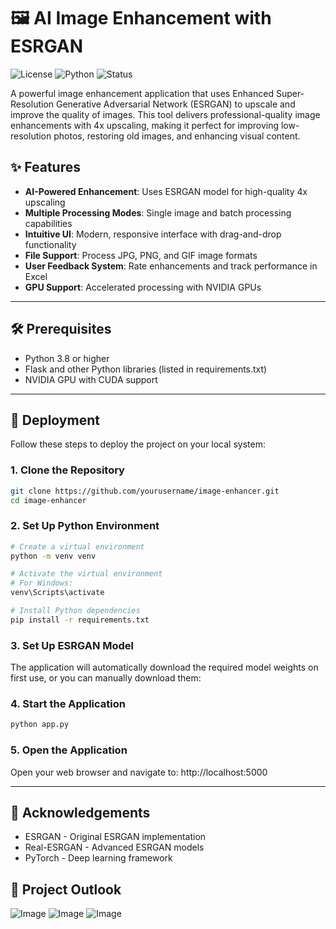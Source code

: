 # 🖼️ AI Image Enhancement with ESRGAN
![License](https://img.shields.io/badge/license-MIT-blue.svg)
![Python](https://img.shields.io/badge/python-3.8+-blue.svg)
![Status](https://img.shields.io/badge/status-active-green.svg)

A powerful image enhancement application that uses Enhanced Super-Resolution Generative Adversarial Network (ESRGAN) to upscale and improve the quality of images. This tool delivers professional-quality image enhancements with 4x upscaling, making it perfect for improving low-resolution photos, restoring old images, and enhancing visual content.

## ✨ Features

- **AI-Powered Enhancement**: Uses ESRGAN model for high-quality 4x upscaling
- **Multiple Processing Modes**: Single image and batch processing capabilities
- **Intuitive UI**: Modern, responsive interface with drag-and-drop functionality
- **File Support**: Process JPG, PNG, and GIF image formats
- **User Feedback System**: Rate enhancements and track performance in Excel
- **GPU Support**: Accelerated processing with NVIDIA GPUs

---

## 🛠️ Prerequisites

- Python 3.8 or higher
- Flask and other Python libraries (listed in requirements.txt)
- NVIDIA GPU with CUDA support

---

## 🚀 Deployment

Follow these steps to deploy the project on your local system:

### 1. Clone the Repository

```bash
git clone https://github.com/yourusername/image-enhancer.git
cd image-enhancer
```
### 2. Set Up Python Environment

```bash
# Create a virtual environment
python -m venv venv

# Activate the virtual environment
# For Windows:
venv\Scripts\activate

# Install Python dependencies
pip install -r requirements.txt

```

### 3. Set Up ESRGAN Model
The application will automatically download the required model weights on first use, or you can manually download them:

### 4. Start the Application

```bash
python app.py
```

### 5. Open the Application
Open your web browser and navigate to: http://localhost:5000

---

## 🙏 Acknowledgements

- ESRGAN - Original ESRGAN implementation
- Real-ESRGAN - Advanced ESRGAN models
- PyTorch - Deep learning framework

## 🔭 Project Outlook <br>

![Image](https://github.com/user-attachments/assets/423d5c08-69a5-4822-a3da-b5bb5671059c)
![Image](https://github.com/user-attachments/assets/fc599ef2-8f20-4086-8ca3-0d14060c14f6)
![Image](https://github.com/user-attachments/assets/0045b739-4601-467c-82af-742cac5b8409)
